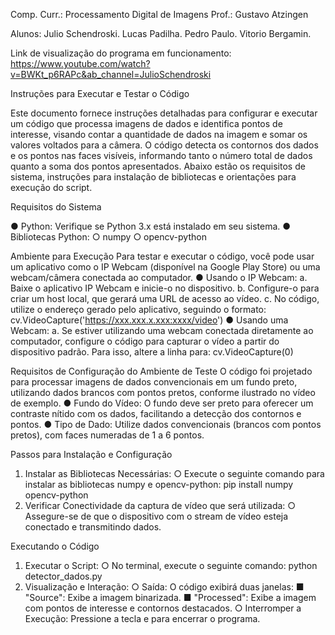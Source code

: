 Comp. Curr.: Processamento Digital de Imagens
Prof.: Gustavo Atzingen

Alunos:
Julio Schendroski. 
Lucas Padilha.
Pedro Paulo.
Vitorio Bergamin.

Link de visualização do programa em funcionamento:
https://www.youtube.com/watch?v=BWKt_p6RAPc&ab_channel=JulioSchendroski

Instruções para Executar e Testar o Código

  Este documento fornece instruções detalhadas para configurar e executar um
  código que processa imagens de dados e identifica pontos de interesse, visando
  contar a quantidade de dados na imagem e somar os valores voltados para a
  câmera. O código detecta os contornos dos dados e os pontos nas faces visíveis,
  informando tanto o número total de dados quanto a soma dos pontos apresentados.
  Abaixo estão os requisitos de sistema, instruções para instalação de bibliotecas e
  orientações para execução do script.

Requisitos do Sistema

  ● Python: Verifique se Python 3.x está instalado em seu sistema.
  ● Bibliotecas Python:
    ○ numpy
    ○ opencv-python
    
Ambiente para Execução
  Para testar e executar o código, você pode usar um aplicativo como o IP Webcam
  (disponível na Google Play Store) ou uma webcam/câmera conectada ao
  computador.
  ● Usando o IP Webcam:
    a. Baixe o aplicativo IP Webcam e inicie-o no dispositivo.
    b. Configure-o para criar um host local, que gerará uma URL de acesso
    ao vídeo.
    c. No código, utilize o endereço gerado pelo aplicativo, seguindo o
    formato:
    cv.VideoCapture('https://xxx.xxx.x.xxx:xxxx/video')
  ● Usando uma Webcam:
    a. Se estiver utilizando uma webcam conectada diretamente ao
    computador, configure o código para capturar o vídeo a partir do
    dispositivo padrão. Para isso, altere a linha para:
    cv.VideoCapture(0)
    
Requisitos de Configuração do Ambiente de Teste
  O código foi projetado para processar imagens de dados convencionais em um
  fundo preto, utilizando dados brancos com pontos pretos, conforme ilustrado no
  vídeo de exemplo.
    ● Fundo do Vídeo: O fundo deve ser preto para oferecer um contraste nítido
    com os dados, facilitando a detecção dos contornos e pontos.
    ● Tipo de Dado: Utilize dados convencionais (brancos com pontos pretos),
    com faces numeradas de 1 a 6 pontos.
    
Passos para Instalação e Configuração
  1. Instalar as Bibliotecas Necessárias:
  ○ Execute o seguinte comando para instalar as bibliotecas numpy e
  opencv-python:
  pip install numpy opencv-python
  2. Verificar Conectividade da captura de vídeo que será utilizada:
  ○ Assegure-se de que o dispositivo com o stream de vídeo esteja
  conectado e transmitindo dados.

Executando o Código
  1. Executar o Script:
    ○ No terminal, execute o seguinte comando:
    python detector_dados.py
  2. Visualização e Interação:
    ○ Saída: O código exibirá duas janelas:
      ■ "Source": Exibe a imagem binarizada.
      ■ "Processed": Exibe a imagem com pontos de interesse e
      contornos destacados.
      ○ Interromper a Execução: Pressione a tecla e para encerrar o
      programa.
